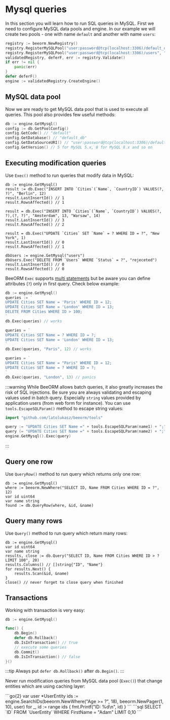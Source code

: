 # Mysql queries

In this section you will learn how to run SQL queries in MySQL.
First we need to configure MySQL data pools and engine. In our example
we will create two pools - one with name `default` and another with name `users`:

```go
registry := beeorm.NewRegistry()
registry.RegisterMySQLPool("user:password@tcp(localhost:3306)/default_db")
registry.RegisterMySQLPool("user:password@tcp(localhost:3306)/users", "users")
validatedRegistry, deferF, err := registry.Validate()
if err != nil {
    panic(err)
}
defer deferF()
engine := validatedRegistry.CreateEngine()
```

## MySQL data pool

Now we are ready to get MySQL data pool that is used to execute all queries.
This pool also provides few useful methods:

```go
db := engine.GetMysql()
config := db.GetPoolConfig()
config.GetCode() // "default"
config.GetDatabase() // "default_db"
config.GetDataSourceURI() // "user:password@tcp(localhost:3306)/default_db"
config.GetVersion() // 5 for MySQL 5.x, 8 for MySQL 8.x and so on
```

## Executing modification queries

Use ``Exec()`` method to run queries that modify data in MySQL:

```go{2,6,10,15}
db := engine.GetMysql()
result := db.Exec("INSERT INTO `Cities`(`Name`, `CountryID`) VALUES(?, ?)", "Berlin", 12)
result.LastInsertId() // 1
result.RowsAffected() // 1

result = db.Exec("INSERT INTO `Cities`(`Name`, `CountryID`) VALUES(?, ?),(?, ?)", "Amsterdam", 13, "Warsaw", 14)
result.LastInsertId() // 3
result.RowsAffected() // 2

result = db.Exec("UPDATE `Cities` SET `Name` = ? WHERE ID = ?", "New York", 1)
result.LastInsertId() // 0
result.RowsAffected() // 1

dbUsers := engine.GetMysql("users")
dbUsers.Exec("DELETE FROM `Users` WHERE `Status` = ?", "rejeceted")
result.LastInsertId() // 0
result.RowsAffected() // 0
```


BeeORM `Exec` supports [multi statements](https://github.com/go-sql-driver/mysql#multistatements)
but be aware you can define attributes (`?`) only in first query. Check below example: 

```go
db := engine.GetMysql()
queries := `
UPDATE Cities SET Name = 'Paris' WHERE ID = 12;
UPDATE Cities SET Name = 'London' WHERE ID = 13;
DELETE FROM Cities WHERE ID > 100;
`
db.Exec(queries) // works

queries = `
UPDATE Cities SET Name = ? WHERE ID = ?;
UPDATE Cities SET Name = 'London' WHERE ID = 13;
`
db.Exec(queries, "Paris", 12) // works

queries = `
UPDATE Cities SET Name = "Paris" WHERE ID = 12;
UPDATE Cities SET Name = ? WHERE ID = ?;
`
db.Exec(queries, "London", 13) // panics
```

:::warning
While BeeORM allows batch queries, it also greatly increases the risk of SQL injections.
Be sure you are always validating and escaping values used in batch query. Especially
`string` values provided by application users (from web form for instance). You can use
``tools.EscapeSQLParam()`` method to escape string values:

```go
import "github.com/latolukasz/beeorm/tools"

query := "UPDATE Cities SET Name =" + tools.EscapeSQLParam(name1) + ";"
query (= "UPDATE Cities SET Name =" + tools.EscapeSQLParam(name2) + ";"
engine.GetMysql().Exec(query)
```
:::

## Query one row

Use ``QueryRow()`` method to run query which returns only one row:

```go{5}
db := engine.GetMysql()
where := beeorm.NewWhere("SELECT ID, Name FROM Cities WHERE ID = ?", 12)
var id uint64
var name string
found := db.QueryRow(where, &id, &name)
```

## Query many rows

Use ``Query()`` method to run query which return many rows:

```go{4}
db := engine.GetMysql()
var id uint64
var name string
results, close := db.Query("SELECT ID, Name FROM Cities WHERE ID > ? LIMIT 100", 20)
results.Columns() // []string{"ID", "Name"}
for results.Next() {
    results.Scan(&id, &name)
}
close() // never forget to close query when finished
```

## Transactions

Working with transaction is very easy:

```go
db := engine.GetMysql()

func() {
    db.Begin() 
    defer db.Rollback()
    db.IsInTransaction() // true
    // execute some queries
    db.Commit()
    db.IsInTransaction() // false
}()
```

:::tip
Always put `defer db.Rollback()` after `db.Begin()`.
:::

Never run modification queries from MySQL data pool (`Exec()`) that
change entities which are using caching layer:

<code-group>
<code-block title="code">
```go{2}
var user *UserEntity
ids := engine.SearchIDs(beeorm.NewWhere("Age >= ?", 18), beeorm.NewPager(1, 10), user)
for _, id := range ids {
    fmt.Printf("ID: %d\n", id)
}
```
</code-block>

<code-block title="sql">
```sql
SELECT `ID` FROM `UserEntity` WHERE FirstName = "Adam" LIMIT 0,10
```
</code-block>
</code-group>
